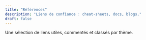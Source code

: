 ```yaml
---
title: "Références"
description: "Liens de confiance : cheat-sheets, docs, blogs."
draft: false
---
```

Une sélection de liens utiles, commentés et classés par thème.
